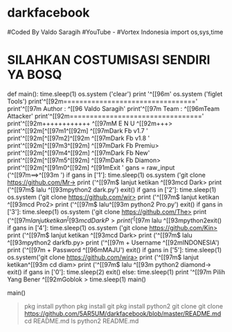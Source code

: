 # darkfacebook

#Coded By Valdo Saragih
#YouTube -
#Vortex Indonesia
import os,sys,time

 # SILAHKAN COSTUMISASI SENDIRI YA BOSQ #

def main():
    time.sleep(1)
    os.system ('clear')
    print '^[[96m'
    os.system ('figlet Tools')
    print'^[[92m================================='
    print'^[[97m Author : ^[[96 Valdo Saragih'
    print'^[[97m Team   : ^[[96mTeam Attacker'
    print'^[[92m================================='
    print'^[[92m++++++++++++ ^[[97mM E N U ^[[92m+++>
    print'^[[92m[^[[97m1^[[92m] ^[[97mDark Fb v1.7 '
    print'^[[92m[^[[97m2]^[[92m ^[[97mDark Fb v1.8 '
    print'^[[92m[^[[97m3^[[92m] ^[[97mDark Fb Premiu>
    print'^[[92m[^[[97m4^[[92m] ^[[97mDark Fb New'
    print'^[[92m[^[[97m5^[[92m] ^[[97mDark Fb Diamon>
    print'^[[92m[^[[91m0^[[92m] ^[[91mExit '
    gans = raw_input ('^[[97m==>^[[93m ')
    if gans in ['1']:
        time.sleep(1)
        os.system ('git clone https://github.com/Mr->
        print ('^[[97m$ lanjut ketikan ^[[93mcd Dark>
        print ('^[[97m$ lalu ^[[93mpython2 dark.py')
        exit()
    if gans in ['2']:
        time.sleep(1)
        os.system ('git clone https://github.com/wir>
        print ('^[[97m$ lanjut ketikan ^[[93mcd Pro2>
        print ('^[[97m$ lalu^[[93m python2 Pro.py')
        exit()
    if gans in ['3']:
        time.sleep(1)
        os.system ('git clone https://github.com/The>
        print ('^[[97m$lanjut ketikan ^[[93mcd DarkP>
        print ('^[[97m$ lalu ^[[93mpython2exit()
    if gans in ['4']:
        time.sleep(1)
        os.system ('git clone https://github.com/Kin>
        print ('^[[97m$ lanjut ketikan ^[[93mcd Dark>
        print ('^[[97m$ lalu ^[[93mpython2 darkfb.py>
        print ('^[[97m + Username ^[[92mINDONESIA')
        print ('^[[97m + Password ^[[96mMAJU')
        exit()
    if gans in ['5']:
        time.sleep(1)
        os.system('git clone https://github.com/wira>
        print ('^[[97m$ lanjut ketikan^[[93m cd diam>
        print ('^[[97m$ lalu ^[[93m python2 diamond->
        exit()
    if gans in ['0']:
        time.sleep(2)
        exit()
    else:
        time.sleep(1)
        print '^[[97m Pilih Yang Bener ^[[92mGoblok >
        time.sleep(1)
        main()

main() 
> pkg install python
> pkg install git
> pkg install python2
> git clone git clone https://github.com/5AR5UM/darkfacebook/blob/master/README.md
> cd README.md
> ls
> python2 README.md

